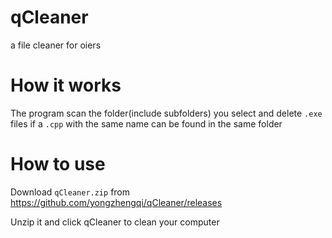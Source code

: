 # qCleaner
a file cleaner for oiers

# How it works
The program scan the 
folder(include subfolders) you select and delete `.exe` files if a `.cpp` with the same name can be found in the same folder 

# How to use
Download `qCleaner.zip` from https://github.com/yongzhengqi/qCleaner/releases

Unzip it and click qCleaner to clean your computer
